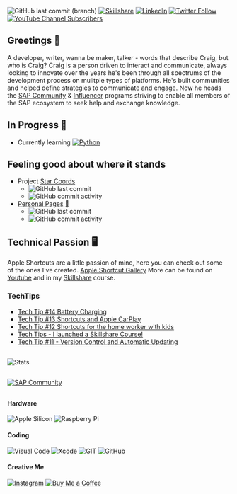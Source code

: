 ![GitHub last commit (branch)](https://img.shields.io/github/last-commit/ccmehil/ccmehil/master)
[![Skillshare](https://img.shields.io/badge/SkillShare-Class-f39success "Skillshare")](https://skl.sh/2xA7nZs)
[![LinkedIn](https://img.shields.io/badge/in-LinkedIn-blue "LinkedIn")](http://www.linkedin.com/in/ccmehil) 
[![Twitter Follow](https://img.shields.io/twitter/follow/ccmehil?style=social)](https://twitter.com/ccmehil)
[![YouTube Channel Subscribers](https://img.shields.io/youtube/channel/subscribers/UCsFa5KWvW2J6WttDBNRl8-g?style=social)](http://www.youtube.com/user/ccmehil)

## Greetings 🎉

A developer, writer, wanna be maker, talker - words that describe Craig, but who is Craig? Craig is a person driven to interact and communicate, always looking to innovate over the years he's been through all spectrums of the development process on mulitple types of platforms. He's built communities and helped define strategies to communicate and engage. Now he heads the [SAP Community](https://community.sap.com) & [Influencer](https://community.sap.com/programs/influencer-programs) programs striving to enable all members of the SAP ecosystem to seek help and exchange knowledge.

## In Progress 🚧

- Currently learning [![Python](https://img.shields.io/badge/language-python-success)](https://www.python.org)

## Feeling good about where it stands
- Project [Star Coords](https://github.com/ccmehil/star_coords) 
  - ![GitHub last commit](https://img.shields.io/github/last-commit/ccmehil/star_coords) 
  - ![GitHub commit activity](https://img.shields.io/github/commit-activity/m/ccmehil/star_coords)
- [Personal Pages](https://github.com/ccmehil/ccmehil.github.io) [🔗](https://ccmehil.github.io)
  - ![GitHub last commit](https://img.shields.io/github/last-commit/ccmehil/ccmehil.github.io) 
  - ![GitHub commit activity](https://img.shields.io/github/commit-activity/m/ccmehil/ccmehil.github.io)

## Technical Passion 🖥️

Apple Shortcuts are a little passion of mine, here you can check out some of the ones I've created. [Apple Shortcut Gallery](https://ccmehil.github.io) More can be found on [Youtube](http://www.youtube.com/user/ccmehil) and in my [Skillshare](https://skl.sh/2xA7nZs) course.

### TechTips
<!-- YOUTUBE:START -->
- [Tech Tip #14 Battery Charging](https://www.youtube.com/watch?v=J1ITTrIgRZA)
- [Tech Tip #13 Shortcuts and Apple CarPlay](https://www.youtube.com/watch?v=hx8NvkcTQgI)
- [Tech Tip #12 Shortcuts for the home worker with kids](https://www.youtube.com/watch?v=yYM1H8srWOA)
- [Tech Tips - I launched a Skillshare Course!](https://www.youtube.com/watch?v=Gx_Oje4ufMY)
- [Tech Tip #11 - Version Control and Automatic Updating](https://www.youtube.com/watch?v=hXdh8iZMEeY)
<!-- YOUTUBE:END -->

##
![Stats](https://github-readme-stats.vercel.app/api?username=ccmehil&show_icons=true&count_private=true)

##

[![SAP Community](https://devrel-tools-prod-scn-badges-srv.cfapps.eu10.hana.ondemand.com/activity/craig.cmehil?png=true "")](https://people.sap.com/craig.cmehil)

## 

#### Hardware
![Apple Silicon](https://img.shields.io/badge/apple%20silicon-333333?style=for-the-badge&logo=apple&logoColor=white "Apple Silicon") ![Raspberry Pi](https://img.shields.io/badge/Raspberry%20Pi-A22846?style=for-the-badge&logo=Raspberry%20Pi&logoColor=white "Raspberry Pi")

#### Coding
![Visual Code](https://img.shields.io/badge/Visual_Studio_Code-0078D4?style=for-the-badge&logo=visual%20studio%20code&logoColor=white "Visual Code") ![Xcode](https://img.shields.io/badge/Xcode-007ACC?style=for-the-badge&logo=Xcode&logoColor=white "Xcode") ![GIT](https://img.shields.io/badge/GIT-E44C30?style=for-the-badge&logo=git&logoColor=white "Git") ![GitHub](https://img.shields.io/badge/GitHub-100000?style=for-the-badge&logo=github&logoColor=white "GitHub") 

#### Creative Me
[![Instagram](https://img.shields.io/badge/Instagram-E4405F?style=for-the-badge&logo=instagram&logoColor=white "Instagram")](https://www.instagram.com/ccmehil/)  [![Buy Me a Coffee](https://img.shields.io/badge/Buy_Me_A_Coffee-FFDD00?style=for-the-badge&logo=buy-me-a-coffee&logoColor=black "Buy Me a Coffee")](https://www.buymeacoffee.com/ccmehil)

<!--
![Streak](https://github-readme-streak-stats.herokuapp.com/?user=ccmehil "")
![Trophy](https://github-profile-trophy.vercel.app/?username=ccmehil "")
![Top Languages](https://github-readme-stats.vercel.app/api/top-langs/?username=ccmehil "")
-->
